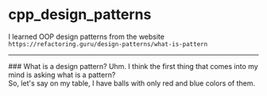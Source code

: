 # cpp_design_patterns
I learned OOP design patterns from the website ```https://refactoring.guru/design-patterns/what-is-pattern```
<hr>
### What is a design pattern?
Uhm. I think the first thing that comes into my mind is asking what is a pattern? <br>
So, let's say on my table, I have balls with only red and blue colors of them.
